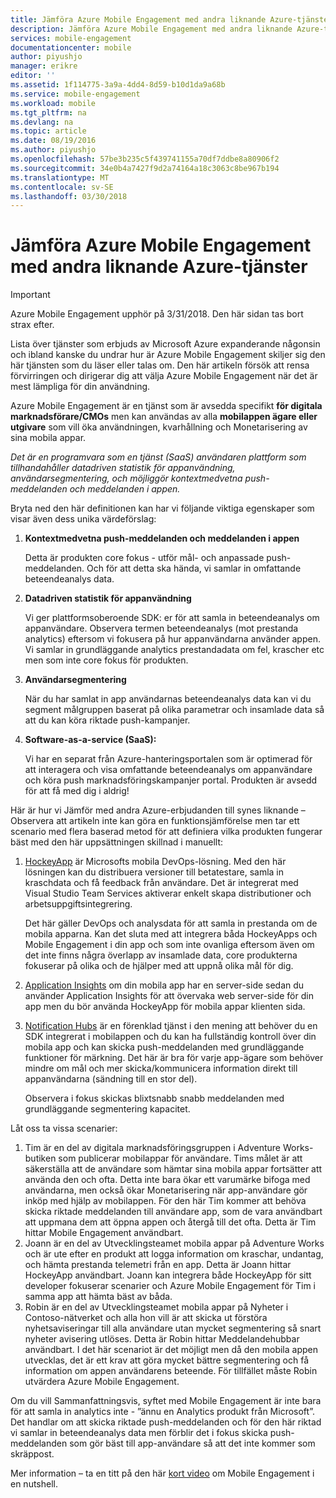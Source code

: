 ```yaml
---
title: Jämföra Azure Mobile Engagement med andra liknande Azure-tjänster
description: Jämföra Azure Mobile Engagement med andra liknande Azure-tjänster - HockeyApp, AppInsights, Notification Hubs
services: mobile-engagement
documentationcenter: mobile
author: piyushjo
manager: erikre
editor: ''
ms.assetid: 1f114775-3a9a-4dd4-8d59-b10d1da9a68b
ms.service: mobile-engagement
ms.workload: mobile
ms.tgt_pltfrm: na
ms.devlang: na
ms.topic: article
ms.date: 08/19/2016
ms.author: piyushjo
ms.openlocfilehash: 57be3b235c5f439741155a70df7ddbe8a80906f2
ms.sourcegitcommit: 34e0b4a7427f9d2a74164a18c3063c8be967b194
ms.translationtype: MT
ms.contentlocale: sv-SE
ms.lasthandoff: 03/30/2018
---
```

# <a name="comparing-azure-mobile-engagement-with-other-similar-azure-services"></a>Jämföra Azure Mobile Engagement med andra liknande Azure-tjänster
> [!IMPORTANT]
> Azure Mobile Engagement upphör på 3/31/2018. Den här sidan tas bort strax efter.
> 

Lista över tjänster som erbjuds av Microsoft Azure expanderande någonsin och ibland kanske du undrar hur är Azure Mobile Engagement skiljer sig den här tjänsten som du läser eller talas om. Den här artikeln försök att rensa förvirringen och dirigerar dig att välja Azure Mobile Engagement när det är mest lämpliga för din användning. 

Azure Mobile Engagement är en tjänst som är avsedda specifikt **för digitala marknadsförare/CMOs** men kan användas av alla **mobilappen ägare eller utgivare** som vill öka användningen, kvarhållning och Monetarisering av sina mobila appar. 

*Det är en programvara som en tjänst (SaaS) användaren plattform som tillhandahåller datadriven statistik för appanvändning, användarsegmentering, och möjliggör kontextmedvetna push-meddelanden och meddelanden i appen.* 

Bryta ned den här definitionen kan har vi följande viktiga egenskaper som visar även dess unika värdeförslag:

1. **Kontextmedvetna push-meddelanden och meddelanden i appen**
   
   Detta är produkten core fokus - utför mål- och anpassade push-meddelanden. Och för att detta ska hända, vi samlar in omfattande beteendeanalys data. 
2. **Datadriven statistik för appanvändning**
   
   Vi ger plattformsoberoende SDK: er för att samla in beteendeanalys om appanvändare. Observera termen beteendeanalys (mot prestanda analytics) eftersom vi fokusera på hur appanvändarna använder appen. Vi samlar in grundläggande analytics prestandadata om fel, krascher etc men som inte core fokus för produkten. 
3. **Användarsegmentering**
   
   När du har samlat in app användarnas beteendeanalys data kan vi du segment målgruppen baserat på olika parametrar och insamlade data så att du kan köra riktade push-kampanjer. 
4. **Software-as-a-service (SaaS):**
   
   Vi har en separat från Azure-hanteringsportalen som är optimerad för att interagera och visa omfattande beteendeanalys om appanvändare och köra push marknadsföringskampanjer portal. Produkten är avsedd för att få med dig i aldrig!   

Här är hur vi Jämför med andra Azure-erbjudanden till synes liknande – Observera att artikeln inte kan göra en funktionsjämförelse men tar ett scenario med flera baserad metod för att definiera vilka produkten fungerar bäst med den här uppsättningen skillnad i manuellt:

1. [HockeyApp](https://azure.microsoft.com/services/hockeyapp/) är Microsofts mobila DevOps-lösning. Med den här lösningen kan du distribuera versioner till betatestare, samla in kraschdata och få feedback från användare. Det är integrerat med Visual Studio Team Services aktiverar enkelt skapa distributioner och arbetsuppgiftsintegrering. 
   
   Det här gäller DevOps och analysdata för att samla in prestanda om de mobila apparna. Kan det sluta med att integrera båda HockeyApps och Mobile Engagement i din app och som inte ovanliga eftersom även om det inte finns några överlapp av insamlade data, core produkterna fokuserar på olika och de hjälper med att uppnå olika mål för dig.  
2. [Application Insights](../application-insights/app-insights-overview.md) om din mobila app har en server-side sedan du använder Application Insights för att övervaka web server-side för din app men du bör använda HockeyApp för mobila appar klienten sida. 
3. [Notification Hubs](https://azure.microsoft.com/services/notification-hubs/) är en förenklad tjänst i den mening att behöver du en SDK integrerat i mobilappen och du kan ha fullständig kontroll över din mobila app och kan skicka push-meddelanden med grundläggande funktioner för märkning. Det här är bra för varje app-ägare som behöver mindre om mål och mer skicka/kommunicera information direkt till appanvändarna (sändning till en stor del). 
   
   Observera i fokus skickas blixtsnabb snabb meddelanden med grundläggande segmentering kapacitet. 

Låt oss ta vissa scenarier:

1. Tim är en del av digitala marknadsföringsgruppen i Adventure Works-butiken som publicerar mobilappar för användare. Tims målet är att säkerställa att de användare som hämtar sina mobila appar fortsätter att använda den och ofta. Detta inte bara ökar ett varumärke bifoga med användarna, men också ökar Monetarisering när app-användare gör inköp med hjälp av mobilappen. För den här Tim kommer att behöva skicka riktade meddelanden till användare app, som de vara användbart att uppmana dem att öppna appen och återgå till det ofta. Detta är Tim hittar Mobile Engagement användbart. 
2. Joann är en del av Utvecklingsteamet mobila appar på Adventure Works och är ute efter en produkt att logga information om kraschar, undantag, och hämta prestanda telemetri från en app. Detta är Joann hittar HockeyApp användbart. Joann kan integrera både HockeyApp för sitt developer fokuserar scenarier och Azure Mobile Engagement för Tim i samma app att hämta bäst av båda. 
3. Robin är en del av Utvecklingsteamet mobila appar på Nyheter i Contoso-nätverket och alla hon vill är att skicka ut förstöra nyhetsaviseringar till alla användare utan mycket segmentering så snart nyheter avisering utlöses. Detta är Robin hittar Meddelandehubbar användbart. 
   I det här scenariot är det möjligt men då den mobila appen utvecklas, det är ett krav att göra mycket bättre segmentering och få information om appen användarens beteende. För tillfället måste Robin utvärdera Azure Mobile Engagement. 

Om du vill Sammanfattningsvis, syftet med Mobile Engagement är inte bara för att samla in analytics inte - ”ännu en Analytics produkt från Microsoft”. Det handlar om att skicka riktade push-meddelanden och för den här riktad vi samlar in beteendeanalys data men förblir det i fokus skicka push-meddelanden som gör bäst till app-användare så att det inte kommer som skräppost. 

Mer information – ta en titt på den här [kort video](mobile-engagement-overview.md) om Mobile Engagement i en nutshell. 

